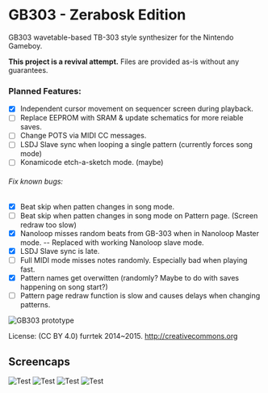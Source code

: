 # GB303 - Zerabosk Edition
GB303 wavetable-based TB-303 style synthesizer for the Nintendo Gameboy.

**This project is a revival attempt.** Files are provided as-is without any guarantees.

### Planned Features:
- [x] Independent cursor movement on sequencer screen during playback. 
- [ ] Replace EEPROM with SRAM & update schematics for more reiable saves.
- [ ] Change POTS via MIDI CC messages.
- [ ] LSDJ Slave sync when looping a single pattern (currently forces song mode)
- [ ] Konamicode etch-a-sketch mode. (maybe)
###### Fix known bugs:
- [x] Beat skip when patten changes in song mode.
- [ ] Beat skip when patten changes in song mode on Pattern page. (Screen redraw too slow)
- [x] Nanoloop misses random beats from GB-303 when in Nanoloop Master mode. 
-- Replaced with working Nanoloop slave mode.
- [x] LSDJ Slave sync is late.
- [ ] Full MIDI mode misses notes randomly. Especially bad when playing fast.
- [x] Pattern names get overwitten (randomly? Maybe to do with saves happening on song start?)
- [ ] Pattern page redraw function is slow and causes delays when changing patterns.

![GB303 prototype](img/prot.jpg)

License: (CC BY 4.0) furrtek 2014~2015. http://creativecommons.org

## Screencaps

![Test](img/keyboard.png)
![Test](img/2dpad.png)
![Test](img/assign.png)
![Test](img/tracker.png)
